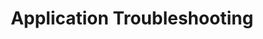 ---
lang: es
layout: doc
redirect_from:
- /es/doc/application-troubleshooting/
redirect_to: https://github.com/Qubes-Community/Contents/blob/master/docs/troubleshooting/application-troubleshooting.md
ref: 236
title: Application Troubleshooting
---